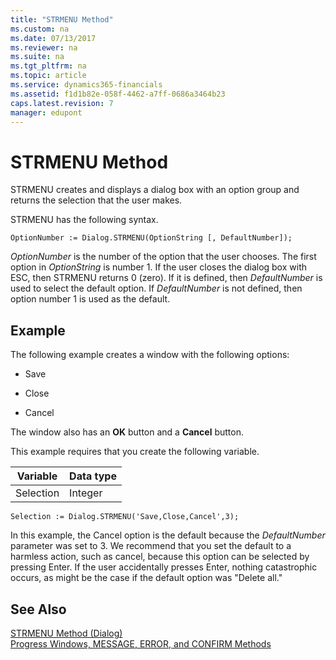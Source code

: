```yaml
---
title: "STRMENU Method"
ms.custom: na
ms.date: 07/13/2017
ms.reviewer: na
ms.suite: na
ms.tgt_pltfrm: na
ms.topic: article
ms.service: dynamics365-financials
ms.assetid: f1d1b82e-058f-4462-a7ff-0686a3464b23
caps.latest.revision: 7
manager: edupont
---
```


 

# STRMENU Method
STRMENU creates and displays a dialog box with an option group and returns the selection that the user makes.  
  
 STRMENU has the following syntax.  
  
```  
OptionNumber := Dialog.STRMENU(OptionString [, DefaultNumber]);  
```  
  
 *OptionNumber* is the number of the option that the user chooses. The first option in *OptionString* is number 1. If the user closes the dialog box with ESC, then STRMENU returns 0 \(zero\). If it is defined, then *DefaultNumber* is used to select the default option. If *DefaultNumber* is not defined, then option number 1 is used as the default.  
  
## Example  
 The following example creates a window with the following options:  
  
-   Save  
  
-   Close  
  
-   Cancel  
  
 The window also has an **OK** button and a **Cancel** button.  
  
 This example requires that you create the following variable.  
  
|Variable|Data type|  
|--------------|---------------|  
|Selection|Integer|  
  
```  
Selection := Dialog.STRMENU('Save,Close,Cancel',3);  
```  
  
 In this example, the Cancel option is the default because the *DefaultNumber* parameter was set to 3. We recommend that you set the default to a harmless action, such as cancel, because this option can be selected by pressing Enter. If the user accidentally presses Enter, nothing catastrophic occurs, as might be the case if the default option was "Delete all."  
  
## See Also  
 [STRMENU Method \(Dialog\)](devenv-STRMENU-Method-Dialog.md)   
 [Progress Windows, MESSAGE, ERROR, and CONFIRM Methods](../devenv-progress-windows-message-error-and-confirm-methods.md)